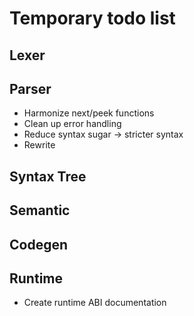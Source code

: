 # Temporary todo list

## Lexer


## Parser

* Harmonize next/peek functions
* Clean up error handling
* Reduce syntax sugar -> stricter syntax
* Rewrite

## Syntax Tree

## Semantic

## Codegen

## Runtime

* Create runtime ABI documentation
